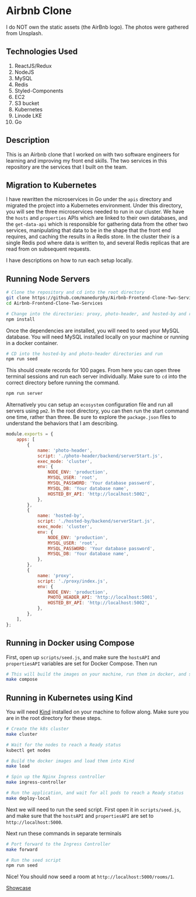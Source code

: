# Airbnb Clone

I do NOT own the static assets (the AirBnb logo). The photos were gathered from Unsplash.

## Technologies Used
1. ReactJS/Redux
2. NodeJS
3. MySQL
4. Redis
5. Styled-Components
6. EC2
7. S3 bucket
8. Kubernetes
9. Linode LKE
10. Go

## Description
This is an Airbnb clone that I worked on with two software engineers for learning and improving my front end skills. The two services in this repository are the services that I built on the team. 


## Migration to Kubernetes
I have rewritten the microservices in Go under the `apis` directory and migrated the project into a Kubernetes environment. Under this directory, you will see the three microservices needed to run in our cluster. We have the `hosts` and `properties` APIs which are linked to their own databases, and the `get-data-api` which is responsible for gathering data from the other two services, manipulating that data to be in the shape that the front end requires, and caching the results in a Redis store. In the cluster their is a single Redis pod where data is written to, and several Redis replicas that are read from on subsequent requests.

I have descriptions on how to run each setup locally.

## Running Node Servers
```bash
# Clone the repository and cd into the root directory
git clone https://github.com/manedurphy/Airbnb-Frontend-Clone-Two-Services.git
cd Airbnb-Frontend-Clone-Two-Services

# Change into the directories: proxy, photo-header, and hosted-by and run the command for each
npm install
```

Once the dependencies are installed, you will need to seed your MySQL database. You will need MySQL installed locally on your machine or running in a docker container.
```bash
# CD into the hosted-by and photo-header directories and run
npm run seed
```
This should create records for 100 pages. From here you can open three terminal sessions and run each server individually. Make sure to `cd` into the correct directory before running the command.
```bash
npm run server
```

Alternatively you can setup an `ecosystem` configuration file and run all servers using `pm2`. In the root directory, you can then run the start command one time, rather than three. Be sure to explore the `package.json` files to understand the behaviors that I am describing.
```javascript
module.exports = {
    apps: [
        {
            name: 'photo-header',
            script: './photo-header/backend/serverStart.js',
            exec_mode: 'cluster',
            env: {
                NODE_ENV: 'production',
                MYSQL_USER: 'root',
                MYSQL_PASSWORD: 'Your database password',
                MYSQL_DB: 'Your database name',
                HOSTED_BY_API: 'http://localhost:5002',
            },
        },
        {
            name: 'hosted-by',
            script: './hosted-by/backend/serverStart.js',
            exec_mode: 'cluster',
            env: {
                NODE_ENV: 'production',
                MYSQL_USER: 'root',
                MYSQL_PASSWORD: 'Your database password',
                MYSQL_DB: 'Your database name',
            },
        },
        {
            name: 'proxy',
            script: './proxy/index.js',
            env: {
                NODE_ENV: 'production',
                PHOTO_HEADER_API: 'http://localhost:5001',
                HOSTED_BY_API: 'http://localhost:5002',
            },
        },
    ],
};
```

## Running in Docker using Compose
First, open up `scripts/seed.js`, and make sure the `hostsAPI` and `propertiesAPI` variables are set for Docker Compose. Then run
```bash
# This will build the images on your machine, run them in docker, and seed the database. All in one command :)
make compose
```


## Running in Kubernetes using Kind
You will need [Kind](https://kind.sigs.k8s.io/) installed on your machine to follow along. Make sure you are in the root directory for these steps.
```bash
# Create the k8s cluster
make cluster

# Wait for the nodes to reach a Ready status
kubectl get nodes

# Build the docker images and load them into Kind
make load

# Spin up the Nginx Ingress controller
make ingress-controller

# Run the application, and wait for all pods to reach a Ready status
make deploy-local
```

Next we will need to run the seed script. First open it in `scripts/seed.js`, and make sure that the `hostsAPI` and `propertiesAPI` are set to `http://localhost:5000`.

Next run these commands in separate terminals
```bash
# Port forward to the Ingress Controller
make forward

# Run the seed script
npm run seed
```

Nice! You should now seed a room at `http://localhost:5000/rooms/1`.

[Showcase](https://www.youtube.com/watch?v=PWFy8-X4XdM&list=PLAIQMt1Wkn6hvVJO5QUP6xUtDCXpSioJN&index=1)